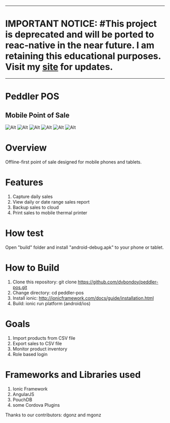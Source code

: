******
# IMPORTANT NOTICE: #This project is deprecated and will be ported to reac-native in the near future. I am retaining this educational purposes. Visit my [site](https://blahger.herokuapp.com/) for updates.
******
# Peddler POS
## Mobile Point of Sale

![Alt](/www/img/sales200.png "Sales")
![Alt](/www/img/sales_keypad200.png "Sales Keypad")
![Alt](/www/img/sales_order200.png "Sales Keypad")
![Alt](/www/img/settings200.png "Settings")
![Alt](/www/img/payments200.png "Settings")
![Alt](/www/img/checkout200.png "Settings")

# Overview
Offline-first point of sale designed for mobile phones and tablets. 

# Features
1. Capture daily sales
2. View daily or date range sales report
3. Backup sales to cloud
4. Print sales to mobile thermal printer

# How test
Open "build" folder and install  "android-debug.apk" to your phone or tablet.

# How to Build
1. Clone this repository: git clone https://github.com/dvbondoy/peddler-pos.git
2. Change directory: cd peddler-pos
3. Install ionic: http://ionicframework.com/docs/guide/installation.html
4. Build: ionic run platform (android/ios)

# Goals
1. Import products from CSV file
2. Export sales to CSV file
3. Monitor product inventory
4. Role based login

# Frameworks and Libraries used
1. Ionic Framework
2. AngularJS
3. PouchDB
4. some Cordova Plugins

Thanks to our contributors: dgonz and mgonz
